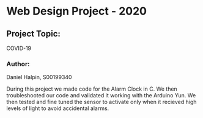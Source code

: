 <h1>Web Design Project - 2020</h1>
<h2>Project Topic:</h2>
<p>COVID-19</p>
<h3>Author:</h3>
<p>Daniel Halpin, S00199340</p>
<p>During this project we made code for the Alarm Clock in C. We then troubleshooted our code and validated it working with the Arduino Yun. We then tested and fine tuned the sensor to activate only when it recieved high levels of light to avoid accidental alarms.</p>
